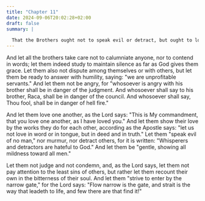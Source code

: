 ```yaml
---
title: "Chapter 11"
date: 2024-09-06T20:02:28+02:00
draft: false
summary: |
  
  That the Brothers ought not to speak evil or detract, but ought to love one another.
---
```



And let all the brothers take care not to calumniate anyone, nor to contend in words; let them indeed study to maintain silence as far as God gives them grace. Let them also not dispute among themselves or with others, but let them be ready to answer with humility, saying: "we are unprofitable servants." And let them not be angry, for "whosoever is angry with his brother shall be in danger of the judgment. And whosoever shall say to his brother, Raca, shall be in danger of the council. And whosoever shall say, Thou fool, shall be in danger of hell fire."

And let them love one another, as the Lord says: "This is My commandment, that you love one another, as I have loved you." And let them show their love by the works they do for each other, according as the Apostle says: "let us not love in word or in tongue, but in deed and in truth." Let them "speak evil of no man," nor murmur, nor detract others, for it is written: "Whisperers and detractors are hateful to God." And let them be "gentle, showing all mildness toward all men." 

Let them not judge and not condemn, and, as the Lord says, let them not pay attention to the least sins of others, but rather let them recount their own in the bitterness of their soul. And let them "strive to enter by the narrow gate," for the Lord says: "Flow narrow is the gate, and strait is the way that leadeth to life, and few there are that find it!"
